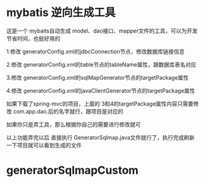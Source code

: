 # mybatis 逆向生成工具
这是一个 mybaits自动生成 model、dao接口、mapper文件的工具，可以为开发节省时间，也挺好用的

1.修改 generatorConfig.xml的jdbcConnection节点，修改数据库链接信息

2.修改 generatorConfig.xml的table节点的tableName属性，跟数据库表名对应

3.修改 generatorConfig.xml的sqlMapGenerator节点的targetPackage属性

4.修改 generatorConfig.xml的javaClientGenerator节点的targetPackage属性

如果下载了spring-mvc的项目，上面的 3和4的targetPackage属性内容只需要修改 com.app.dao.后的名字就行，跟项目是对应的

如果你只是弄工具，那么根据你自己的需要进行修改就可

以上功能弄完以后  直接执行 GeneratorSqlmap.java文件就行了，执行完成刷新一下项目就可以看到生成的文件

# generatorSqlmapCustom
